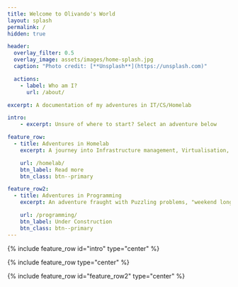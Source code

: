 ```yaml
---
title: Welcome to Olivando's World
layout: splash
permalink: /
hidden: true

header:
  overlay_filter: 0.5
  overlay_image: assets/images/home-splash.jpg
  caption: "Photo credit: [**Unsplash**](https://unsplash.com)"

  actions:
    - label: Who am I?
      url: /about/

excerpt: A documentation of my adventures in IT/CS/Homelab

intro:
    - excerpt: Unsure of where to start? Select an adventure below

feature_row:
  - title: Adventures in Homelab
    excerpt: A journey into Infrastructure management, Virtualisation, Containerisation, Orchestration and so much more

    url: /homelab/
    btn_label: Read more
    btn_class: btn--primary 

feature_row2:
  - title: Adventures in Programming
    excerpt: An adventure fraught with Puzzling problems, "weekend long" side-quests and many, many bugs

    url: /programming/
    btn_label: Under Construction
    btn_class: btn--primary 
---
```


{% include feature_row id="intro" type="center" %}

{% include feature_row type="center" %}

{% include feature_row id="feature_row2" type="center" %}

